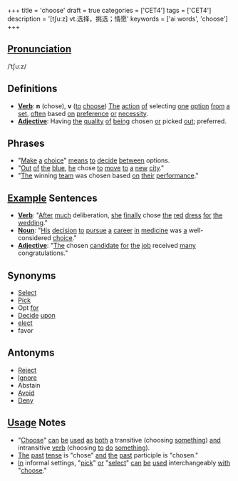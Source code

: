 +++
title = 'choose'
draft = true
categories = ['CET4']
tags = ['CET4']
description = '[t∫uːz] vt.选择，挑选；情愿'
keywords = ['ai words', 'choose']
+++

## [Pronunciation](/post/pronunciation/)
/ˈtʃuːz/

## Definitions
- **[Verb](/post/verb/)**: **n** (chose), **v** ([to](/post/to/) [choose](/post/choose/)) [The](/post/the/) [action](/post/action/) [of](/post/of/) selecting [one](/post/one/) [option](/post/option/) [from](/post/from/) [a](/post/a/) [set](/post/set/), [often](/post/often/) based [on](/post/on/) [preference](/post/preference/) [or](/post/or/) [necessity](/post/necessity/). 
- **[Adjective](/post/adjective/)**: Having [the](/post/the/) [quality](/post/quality/) [of](/post/of/) [being](/post/being/) chosen [or](/post/or/) picked [out](/post/out/); preferred. 

## Phrases
- "[Make](/post/make/) [a](/post/a/) [choice](/post/choice/)" [means](/post/means/) [to](/post/to/) [decide](/post/decide/) [between](/post/between/) options.
- "[Out](/post/out/) [of](/post/of/) [the](/post/the/) [blue](/post/blue/), [he](/post/he/) chose [to](/post/to/) [move](/post/move/) [to](/post/to/) [a](/post/a/) [new](/post/new/) [city](/post/city/)."
- "[The](/post/the/) winning [team](/post/team/) was chosen based [on](/post/on/) [their](/post/their/) [performance](/post/performance/)."

## [Example](/post/example/) Sentences
- **[Verb](/post/verb/)**: "[After](/post/after/) [much](/post/much/) deliberation, [she](/post/she/) [finally](/post/finally/) chose [the](/post/the/) [red](/post/red/) [dress](/post/dress/) [for](/post/for/) [the](/post/the/) [wedding](/post/wedding/)."
- **[Noun](/post/noun/)**: "[His](/post/his/) [decision](/post/decision/) [to](/post/to/) [pursue](/post/pursue/) [a](/post/a/) [career](/post/career/) [in](/post/in/) [medicine](/post/medicine/) was [a](/post/a/) well-considered [choice](/post/choice/)."
- **[Adjective](/post/adjective/)**: "[The](/post/the/) chosen [candidate](/post/candidate/) [for](/post/for/) [the](/post/the/) [job](/post/job/) received [many](/post/many/) congratulations."

## Synonyms
- [Select](/post/select/)
- [Pick](/post/pick/)
- Opt [for](/post/for/)
- [Decide](/post/decide/) [upon](/post/upon/)
- [elect](/post/elect/)
- favor

## Antonyms
- [Reject](/post/reject/)
- [Ignore](/post/ignore/)
- Abstain
- [Avoid](/post/avoid/)
- [Deny](/post/deny/)

## [Usage](/post/usage/) Notes
- "[Choose](/post/choose/)" [can](/post/can/) [be](/post/be/) [used](/post/used/) [as](/post/as/) [both](/post/both/) [a](/post/a/) transitive (choosing [something](/post/something/)) [and](/post/and/) intransitive [verb](/post/verb/) (choosing [to](/post/to/) [do](/post/do/) [something](/post/something/)).
- [The](/post/the/) [past](/post/past/) [tense](/post/tense/) is "chose" [and](/post/and/) [the](/post/the/) [past](/post/past/) participle is "chosen."
- [In](/post/in/) informal settings, "[pick](/post/pick/)" [or](/post/or/) "[select](/post/select/)" [can](/post/can/) [be](/post/be/) [used](/post/used/) interchangeably [with](/post/with/) "[choose](/post/choose/)."
